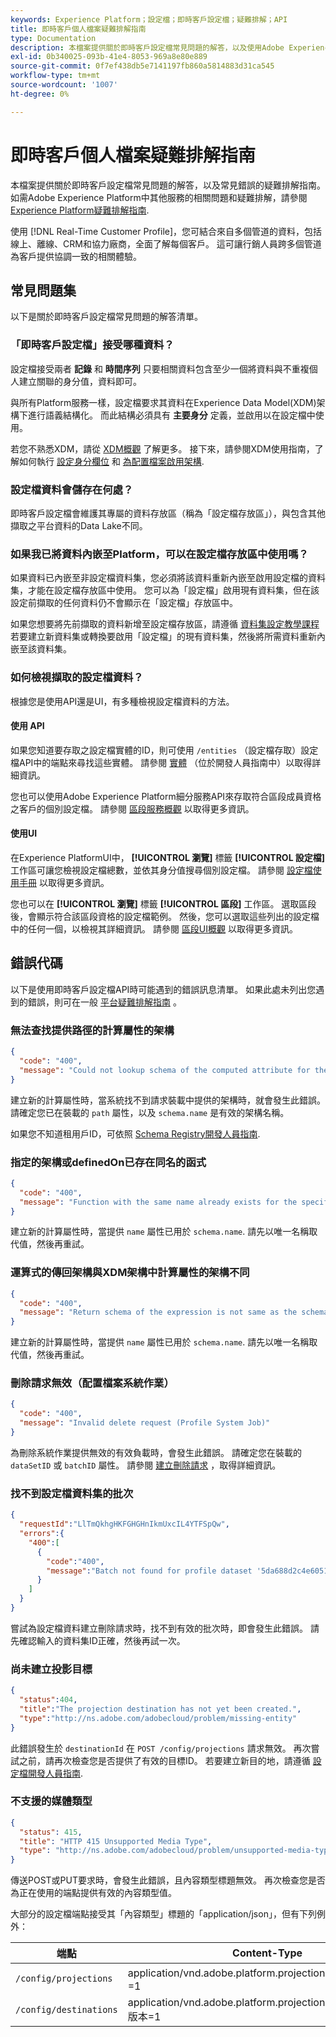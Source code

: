 ```yaml
---
keywords: Experience Platform；設定檔；即時客戶設定檔；疑難排解；API
title: 即時客戶個人檔案疑難排解指南
type: Documentation
description: 本檔案提供關於即時客戶設定檔常見問題的解答，以及使用Adobe Experience Platform處理設定檔資料時常見錯誤的疑難排解指南。
exl-id: 0b340025-093b-41e4-8053-969a8e80e889
source-git-commit: 0f7ef438db5e7141197fb860a5814883d31ca545
workflow-type: tm+mt
source-wordcount: '1007'
ht-degree: 0%

---
```


# 即時客戶個人檔案疑難排解指南

本檔案提供關於即時客戶設定檔常見問題的解答，以及常見錯誤的疑難排解指南。 如需Adobe Experience Platform中其他服務的相關問題和疑難排解，請參閱 [Experience Platform疑難排解指南](../landing/troubleshooting.md).

使用 [!DNL Real-Time Customer Profile]，您可結合來自多個管道的資料，包括線上、離線、CRM和協力廠商，全面了解每個客戶。 這可讓行銷人員跨多個管道為客戶提供協調一致的相關體驗。

## 常見問題集

以下是關於即時客戶設定檔常見問題的解答清單。

### 「即時客戶設定檔」接受哪種資料？

設定檔接受兩者 **記錄** 和 **時間序列** 只要相關資料包含至少一個將資料與不重複個人建立關聯的身分值，資料即可。

與所有Platform服務一樣，設定檔要求其資料在Experience Data Model(XDM)架構下進行語義結構化。 而此結構必須具有 **主要身分** 定義，並啟用以在設定檔中使用。

若您不熟悉XDM，請從 [XDM概觀](../xdm/home.md) 了解更多。 接下來，請參閱XDM使用指南，了解如何執行 [設定身分欄位](../xdm/tutorials/create-schema-ui.md#identity-field) 和 [為配置檔案啟用架構](../xdm/tutorials/create-schema-ui.md#profile).

### 設定檔資料會儲存在何處？

即時客戶設定檔會維護其專屬的資料存放區（稱為「設定檔存放區」），與包含其他擷取之平台資料的Data Lake不同。

### 如果我已將資料內嵌至Platform，可以在設定檔存放區中使用嗎？

如果資料已內嵌至非設定檔資料集，您必須將該資料重新內嵌至啟用設定檔的資料集，才能在設定檔存放區中使用。 您可以為「設定檔」啟用現有資料集，但在該設定前擷取的任何資料仍不會顯示在「設定檔」存放區中。

如果您想要將先前擷取的資料新增至設定檔存放區，請遵循 [資料集設定教學課程](./tutorials/dataset-configuration.md) 若要建立新資料集或轉換要啟用「設定檔」的現有資料集，然後將所需資料重新內嵌至該資料集。

### 如何檢視擷取的設定檔資料？

根據您是使用API還是UI，有多種檢視設定檔資料的方法。

#### 使用 API

如果您知道要存取之設定檔實體的ID，則可使用 `/entities` （設定檔存取）設定檔API中的端點來尋找這些實體。 請參閱 [實體](./api/entities.md) （位於開發人員指南中）以取得詳細資訊。

您也可以使用Adobe Experience Platform細分服務API來存取符合區段成員資格之客戶的個別設定檔。 請參閱 [區段服務概觀](../segmentation/home.md) 以取得更多資訊。

#### 使用UI

在Experience PlatformUI中， **[!UICONTROL 瀏覽]** 標籤 **[!UICONTROL 設定檔]** 工作區可讓您檢視設定檔總數，並依其身分值搜尋個別設定檔。 請參閱 [設定檔使用手冊](./ui/user-guide.md) 以取得更多資訊。

您也可以在 **[!UICONTROL 瀏覽]** 標籤 **[!UICONTROL 區段]** 工作區。 選取區段後，會顯示符合該區段資格的設定檔範例。 然後，您可以選取這些列出的設定檔中的任何一個，以檢視其詳細資訊。 請參閱 [區段UI概觀](../segmentation/ui/overview.md) 以取得更多資訊。

## 錯誤代碼

以下是使用即時客戶設定檔API時可能遇到的錯誤訊息清單。 如果此處未列出您遇到的錯誤，則可在一般 [平台疑難排解指南](../landing/troubleshooting.md) 。

### 無法查找提供路徑的計算屬性的架構

```json
{
  "code": "400",
  "message": "Could not lookup schema of the computed attribute for the provided path"
}
```

建立新的計算屬性時，當系統找不到請求裝載中提供的架構時，就會發生此錯誤。 請確定您已在裝載的 `path` 屬性，以及 `schema.name` 是有效的架構名稱。

如果您不知道租用戶ID，可依照 [Schema Registry開發人員指南](../xdm/api/getting-started.md).

### 指定的架構或definedOn已存在同名的函式

```json
{
  "code": "400",
  "message": "Function with the same name already exists for the specified schema or definedOn"
}
```

建立新的計算屬性時，當提供 `name` 屬性已用於 `schema.name`. 請先以唯一名稱取代值，然後再重試。

### 運算式的傳回架構與XDM架構中計算屬性的架構不同

```json
{
  "code": "400",
  "message": "Return schema of the expression is not same as the schema of the computed attribute in the XDM schema"
}
```

建立新的計算屬性時，當提供 `name` 屬性已用於 `schema.name`. 請先以唯一名稱取代值，然後再重試。

### 刪除請求無效（配置檔案系統作業）

```json
{
  "code": "400",
  "message": "Invalid delete request (Profile System Job)"
}
```

為刪除系統作業提供無效的有效負載時，會發生此錯誤。 請確定您在裝載的 `dataSetID` 或 `batchID` 屬性。 請參閱 [建立刪除請求](./api/profile-system-jobs.md#create-a-delete-request) ，取得詳細資訊。

### 找不到設定檔資料集的批次

```json
{
  "requestId":"LlTmQkhgHKFGHGHnIkmUxcIL4YTFSpQw",
  "errors":{
    "400":[
      {
        "code":"400",
        "message":"Batch not found for profile dataset '5da688d2c4e60518ad25b7b1'"
      }
    ]
  }
}
```

嘗試為設定檔資料建立刪除請求時，找不到有效的批次時，即會發生此錯誤。 請先確認輸入的資料集ID正確，然後再試一次。

### 尚未建立投影目標

```json
{
  "status":404,
  "title":"The projection destination has not yet been created.",
  "type":"http://ns.adobe.com/adobecloud/problem/missing-entity"
}
```

此錯誤發生於 `destinationId` 在 `POST /config/projections` 請求無效。 再次嘗試之前，請再次檢查您是否提供了有效的目標ID。 若要建立新目的地，請遵循 [設定檔開發人員指南](./api/edge-projections.md#create-a-destination).

### 不支援的媒體類型

```json
{
  "status": 415,
  "title": "HTTP 415 Unsupported Media Type",
  "type": "http://ns.adobe.com/adobecloud/problem/unsupported-media-type"
}
```

傳送POST或PUT要求時，會發生此錯誤，且內容類型標題無效。 再次檢查您是否為正在使用的端點提供有效的內容類型值。

大部分的設定檔端點接受其「內容類型」標題的「application/json」，但有下列例外：

| 端點 | Content-Type |
| --- | --- |
| `/config/projections` | application/vnd.adobe.platform.projectionConfig+json;版本=1 |
| `/config/destinations` | application/vnd.adobe.platform.projectionDestination+json;版本=1 |
